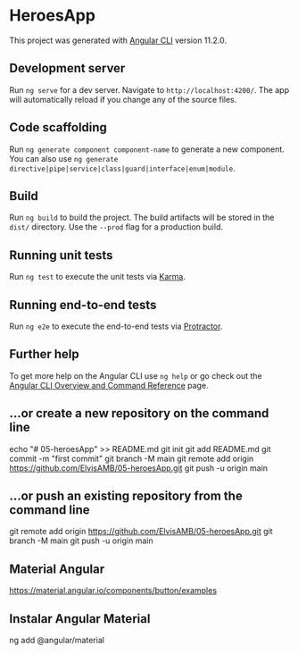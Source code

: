 # HeroesApp

This project was generated with [Angular CLI](https://github.com/angular/angular-cli) version 11.2.0.

## Development server

Run `ng serve` for a dev server. Navigate to `http://localhost:4200/`. The app will automatically reload if you change any of the source files.

## Code scaffolding

Run `ng generate component component-name` to generate a new component. You can also use `ng generate directive|pipe|service|class|guard|interface|enum|module`.

## Build

Run `ng build` to build the project. The build artifacts will be stored in the `dist/` directory. Use the `--prod` flag for a production build.

## Running unit tests

Run `ng test` to execute the unit tests via [Karma](https://karma-runner.github.io).

## Running end-to-end tests

Run `ng e2e` to execute the end-to-end tests via [Protractor](http://www.protractortest.org/).

## Further help

To get more help on the Angular CLI use `ng help` or go check out the [Angular CLI Overview and Command Reference](https://angular.io/cli) page.

## …or create a new repository on the command line

echo "# 05-heroesApp" >> README.md
git init
git add README.md
git commit -m "first commit"
git branch -M main
git remote add origin https://github.com/ElvisAMB/05-heroesApp.git
git push -u origin main

## …or push an existing repository from the command line

git remote add origin https://github.com/ElvisAMB/05-heroesApp.git
git branch -M main
git push -u origin main

## Material Angular

https://material.angular.io/components/button/examples

## Instalar Angular Material
ng add @angular/material